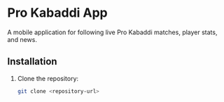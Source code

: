 # Pro Kabaddi App

A mobile application for following live Pro Kabaddi matches, player stats, and news.

## Installation

1. Clone the repository:
   ```bash
   git clone <repository-url>
